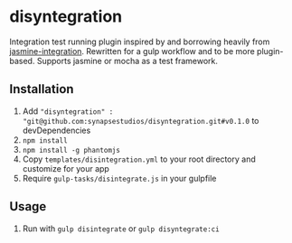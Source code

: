 disyntegration
============

Integration test running plugin inspired by and borrowing heavily from [jasmine-integration](https://github.com/jordinl/jasmine-integration). Rewritten for a gulp workflow and to be more plugin-based. Supports jasmine or mocha as a test framework.

## Installation
1. Add `"disyntegration" : "git@github.com:synapsestudios/disyntegration.git#v0.1.0` to devDependencies
1. `npm install`
1. `npm install -g phantomjs`
1. Copy `templates/disintegration.yml` to your root directory and customize for your app
1. Require `gulp-tasks/disintegrate.js` in your gulpfile

## Usage
1. Run with `gulp disintegrate` or `gulp disyntegrate:ci`
